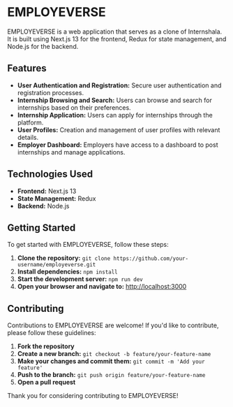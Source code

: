 # EMPLOYEVERSE

EMPLOYEVERSE is a web application that serves as a clone of Internshala. It is built using Next.js 13 for the frontend, Redux for state management, and Node.js for the backend.

## Features

- **User Authentication and Registration:** Secure user authentication and registration processes.
- **Internship Browsing and Search:** Users can browse and search for internships based on their preferences.
- **Internship Application:** Users can apply for internships through the platform.
- **User Profiles:** Creation and management of user profiles with relevant details.
- **Employer Dashboard:** Employers have access to a dashboard to post internships and manage applications.

## Technologies Used

- **Frontend:** Next.js 13
- **State Management:** Redux
- **Backend:** Node.js

## Getting Started

To get started with EMPLOYEVERSE, follow these steps:

1. **Clone the repository:** `git clone https://github.com/your-username/employeverse.git`
2. **Install dependencies:** `npm install`
3. **Start the development server:** `npm run dev`
4. **Open your browser and navigate to:** [http://localhost:3000](http://localhost:3000)

## Contributing

Contributions to EMPLOYEVERSE are welcome! If you'd like to contribute, please follow these guidelines:

1. **Fork the repository**
2. **Create a new branch:** `git checkout -b feature/your-feature-name`
3. **Make your changes and commit them:** `git commit -m 'Add your feature'`
4. **Push to the branch:** `git push origin feature/your-feature-name`
5. **Open a pull request**

Thank you for considering contributing to EMPLOYEVERSE!
